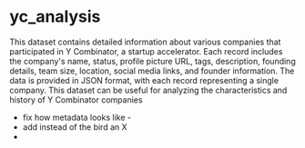 # yc_analysis

This dataset contains detailed information about various companies that participated in Y Combinator, a startup accelerator. Each record includes the company's name, status, profile picture URL, tags, description, founding details, team size, location, social media links, and founder information. The data is provided in JSON format, with each record representing a single company. This dataset can be useful for analyzing the characteristics and history of Y Combinator companies

- fix how metadata looks like -  
- add instead of the bird an X
- 